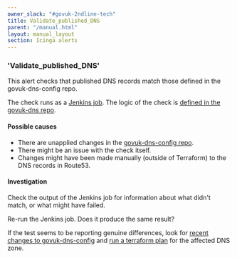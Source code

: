 ```yaml
---
owner_slack: "#govuk-2ndline-tech"
title: Validate_published_DNS
parent: "/manual.html"
layout: manual_layout
section: Icinga alerts
---
```


### 'Validate_published_DNS'

This alert checks that published DNS records match those defined in the
govuk-dns-config repo.

The check runs as a [Jenkins job](https://deploy.blue.production.govuk.digital/job/Validate_published_DNS/). The logic of the check is [defined in the govuk-dns repo](https://github.com/alphagov/govuk-dns/blob/master/spec/validate_published_dns_spec.rb).

#### Possible causes

* There are unapplied changes in the [govuk-dns-config repo](https://github.com/alphagov/govuk-dns-config/).
* There might be an issue with the check itself.
* Changes might have been made manually (outside of Terraform) to the DNS records in Route53.

#### Investigation

Check the output of the Jenkins job for information about what didn't match, or what might have failed.

Re-run the Jenkins job. Does it produce the same result?

If the test seems to be reporting genuine differences, look for [recent changes to govuk-dns-config](https://github.com/alphagov/govuk-dns-config/commits/master) and [run a terraform plan](/manual/dns.html#making-changes-to-publishing-service-gov-uk) for the affected DNS zone.

